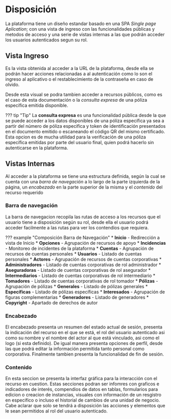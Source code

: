 # Disposición

La plataforma tiene un diseño estandar basado en una SPA *Single page Aplication*; con una vista de ingreso con las funcionalidades públicas y metodos de acceso y una serie de vistas internas a las que podrán acceder los usuarios autenticados segun su rol.

## Vista Ingreso

Es la vista obtenida al acceder a la URL de la plataforma, desde ella se podrán hacer acciones relacionadas a al autenticación como lo son el ingreso al aplicativo o el restablecimiento de la contraseña en caso de olvido.

Desde esta visual se podra tambien acceder a recursos públicos, como es el caso de esta documentación o la *consulta expresa* de una póliza específica emitida disponible.

??? tip "Tip"
    La **consulta expresa** es una funcionalidad pública desde la que se puede acceder a los datos disponibles de una póliza específica ya sea a partir del número de póliza especifica y token de identificación presentados en el documento emitido o escaneando el código QR del mismo certificado. Esta opcion es de mucha utilidad para la verificación de una póliza específica emitidas por parte del usuario final, quien podrá hacerlo sin autenticarse en la plataforma.

## Vistas Internas

Al acceder a la plataforma se tiene una estructura definida, según la cual se cuenta con una *barra de navegación* a lo largo de la parte izquierda de la página, un *encabezado* en la parte superior de la misma y el *contenido* del recurso requerido

### Barra de navegación

La barra de navegacion recopila las rutas de acceso a los recursos que el usuario tiene a disposición según su rol, desde ella el usuario podrá acceder facilmente a las rutas para ver los contendios que requiera. 

??? example "Composición Barra de Navegación"
    *   **Inicio** - Redirección a vista de Inicio
    *   **Opciones** - Agrupación de recursos de apoyo
        *   **Incidencias** - Monitoreo de incidentes de la plataforma 
    *   **Cuentas** - Agrupación de recursos de cuentas personales
        *   **Usuarios** - Listado de cuentas personales
    *   **Actores** - Agrupación de recursos de cuentas corporativas
        *   **Administradores** - Listado de cuentas corporativas de rol administrador
        *   **Aseguradoras** - Listado de cuentas corporativas de rol asegurador
        *   **Intermediarios** - Listado de cuentas corporativas de rol intermediario
        *   **Tomadores** - Listado de cuentas corporativas de rol tomador
    *   **Pólizas** - Agrupación de pólizas
        *   **Generales** - Listado de pólizas generales 
        *   **Específicas** - Listado de pólizas específicas
    *   **Interesados** - Agrupación de figuras complementarias
        *   **Generadores** - Listado de generadores
    *   **Copyright** - Apartado de derechos de autor

### Encabezado

El encabezado presenta un resumen del estado actual de sesión, presenta la indicación del recurso en el que se está, el rol del usuario autenticado asi como su nombre y el nombre del actor al que está vinculado, asi como el logo (si esta definido). De igual manera presenta opciones de perfil, desde las que podrá editar la información permitida tanto personal como corporativa. Finalmente tambien presenta la funcionalidad de fin de sesión. 

### Contenido

En esta seccion se presenta la interfaz gráfica para la interacción con el recurso en cuestion. Estas secciones podran ser infomres con graficos e indicadores de interés, compendios de datos en tablas, formularios para edicion o creacion de instancias, visuales con información de un resgistro en especifico o incluso el historial de cambios de una unidad de negocio. Cabe aclarar que solo se tendrá a disposición las acciones y elementos que le sean permitidos al rol del usuario autenticado.